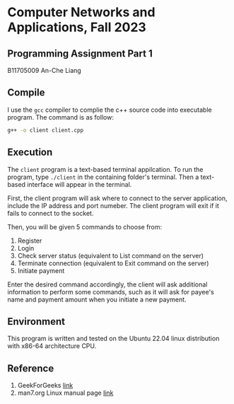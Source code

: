 # Computer Networks and Applications, Fall 2023
## Programming Assignment Part 1
B11705009 An-Che Liang

## Compile

I use the `gcc` compiler to complie the c++ source code into executable program. The command is as follow:

```bash
g++ -o client client.cpp
```

## Execution

The `client` program is a text-based terminal appilcation. To run the program, type `./client` in the containing folder's terminal. Then a text-based interface will appear in the terminal.

First, the client program will ask where to connect to the server application, include the IP address and port numeber. The client program will exit if it fails to connect to the socket.

Then, you will be given 5 commands to choose from:

1. Register
2. Login
3. Check server status (equivalent to List command on the server)
4. Terminate connection (equivalent to Exit command on the server)
5. Initiate payment

Enter the desired command accordingly, the client will ask additional information to perform some commands, such as it will ask for payee's name and payment amount when you initiate a new payment.

## Environment

This program is written and tested on the Ubuntu 22.04 linux distribution with x86-64 architecture CPU.

## Reference

1. GeekForGeeks [link](https://www.geeksforgeeks.org/socket-programming-cc/)
2. man7.org Linux manual page [link](https://man7.org/linux/man-pages/man3/pthread_create.3.html)

